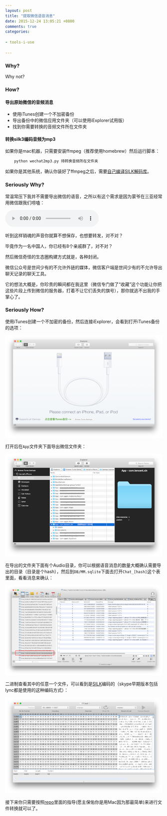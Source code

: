 ```yaml
---
layout: post
title: "提取微信语音消息"
date: 2015-12-24 13:05:21 +0800
comments: true
categories: 

- tools-i-use

---
```


### Why?

Why not?

### How?

#### 导出原始微信的音频消息

- 使用iTunes创建一个不加密备份
- 导出备份中的微信应用文件夹（可以使用iExplorer试用版）
- 找到你需要转换的音频文件所在文件夹

#### 转换silk3编码音频为mp3

如果你是mac机器，只需要安装ffmpeg（推荐使用homebrew）然后运行脚本：

```python
    python wechat2mp3.py 待转换音频所在文件夹
```

如果你是其他系统，确认你装好了ffmpeg之后，需要[自己编译SILK解码库](https://github.com/gaozehua/SILKCodec)。

### Seriously Why?

常温常压下我并不需要导出微信的语音，之所以有这个需求是因为蒙爷在三亚经常用微信跟我们唠嗑：

<audio controls loop preload><source src="/downloads/audio/mm_voice.mp3"></audio>

听到这样销魂的声音你就算不想保存，也想要转发，对不对？

毕竟作为一名中国人，你已经有8个亲戚群了，对不对？

然后微信奇怪的生态圈构建方式就是，各种封闭。

微信公众号是世间少有的不允许外链的媒体，微信客户端是世间少有的不允许导出聊天记录的聊天工具。

它的想法大概是，你珍贵的瞬间都在我这里（微信专门做了“收藏”这个功能让你把这些片段上传到微信的服务器，打着不让它们丢失的旗号），那你就逃不出我的手掌心了。

### Seriously How?

使用iTunes创建一个不加密的备份，然后连接iExplorer，会看到打开iTunes备份的选项：

![Vhost threshold](/downloads/images/2015_12/extract_wechat_1.png "Don't touch me...")

打开后在`App`文件夹下面导出微信文件夹：

![Vhost threshold](/downloads/images/2015_12/extract_wechat_2.png "Don't touch me...")

在导出的文件夹下面有个Audio目录，你可以根据语音消息的数量大概确认需要导出的目录（目录是个hash），然后到`DB/MM.sqlite`下面去打开`Chat_[hash]`这个表里面，看看消息来确认：

![Vhost threshold](/downloads/images/2015_12/extract_wechat_3.png "Don't touch me...")

二进制查看其中的任意一个文件，可以看到是[SILK](https://en.wikipedia.org/wiki/SILK)编码的（skype早期版本包括lync都是使用的这种编码方式）：

![Vhost threshold](/downloads/images/2015_12/extract_wechat_4.png "Don't touch me...")

接下来你只需要按照[repo](https://github.com/lenciel/wechat2mp3)里面的指导(愿主保佑你是用Mac因为那最简单)来进行文件转换就可以了。

